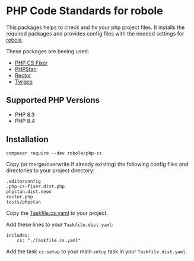 # PHP Code Standards for robole 
                    
This packages helps to check and fix your php project files. It installs the required packages and provides 
config files with the needed settings for [robole](https://robole.de).

These packages are beeing used:

- [PHP CS Fixer](https://github.com/PHP-CS-Fixer/PHP-CS-Fixer)
- [PHPStan](https://phpstan.org/)
- [Rector](https://github.com/rectorphp/rector)
- [Twigcs](https://github.com/friendsoftwig/twigcs)

## Supported PHP Versions

- PHP 8.3
- PHP 8.4

## Installation
                                                 
```
composer require --dev robole/php-cs
```

Copy (or merge/overwrite if already existing) the following config files and directories to your project directory: 

```
.editorconfig
.php-cs-fixer.dist.php
phpstan.dist.neon
rector.php
tests/phpstan
```
               
Copy the [Taskfile.cs.yaml](./Taskfile.cs.yaml) to your project.
                                                       
Add these lines to your `Taskfile.dist.yaml`:

```
includes:
    cs: "./Taskfile.cs.yaml"
```

Add the task `cs:setup` to your main `setup` task in your `Taskfile.dist.yaml`.

